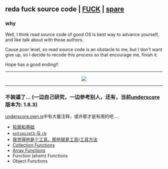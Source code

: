 ## reda fuck source code | [FUCK](http://m10.music.126.net/20171025230647/931485336288a91f2a7e81d970698d36/ymusic/18ae/2eca/f158/9526633a46f1c61a2ca206f8c130e733.mp3, 'music') | [spare](https://music.163.com/#/song?id=27137940, 'music')
### why
Well, I think read source code of good OS is best way to advance yourself, and like talk about with those authors.

Cause poor level, so read source code is an obstacle to me, but I don't want give up, so I decide to recode this process so that encourage me, finish it.

Hope has a good ending!!

--------------------------------------------

<p align="center"><img src="http://oqvlh6ipq.bkt.clouddn.com/fuck.png"></p>

--------------------------------------------

### 不装逼了... (一边自己研究，一边参考别人，还有，当前[underscore](http://www.css88.com/doc/underscore/#filter)版本为: 1.8.3)

[underscore.own.js](./underscore.own.js)中有大量注释，或许那才是有用的吧....

- <a href="./base.md">轮廓和基础</a>
- <a href="./optimizeCbAndCb.md">```optimizeCb``` 与 ```cb```</a>
- <a href="./utils.md">我觉得他是个工具，那他就是工具(工具方法</a>
- <a href="./collections.md">Collection Functions</a>
- <a href="./array.md">Array Functions</a>
- Function (ahem) Functions
- Object Functions



